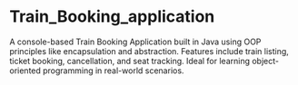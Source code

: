 # Train_Booking_application
A console-based Train Booking Application built in Java using OOP principles like encapsulation and abstraction. Features include train listing, ticket booking, cancellation, and seat tracking. Ideal for learning object-oriented programming in real-world scenarios.
